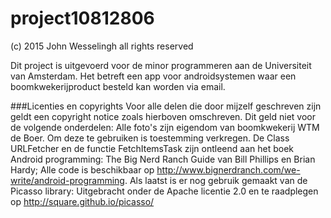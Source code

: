 project10812806
===============
(c) 2015 John Wesselingh
all rights reserved

Dit project is uitgevoerd voor de minor programmeren aan de Universiteit van Amsterdam.
Het betreft een app voor androidsystemen waar een boomkwekerijproduct besteld kan worden via email.

###Licenties en copyrights
Voor alle delen die door mijzelf geschreven zijn geldt een copyright notice zoals hierboven omschreven. 
Dit geld niet voor de volgende onderdelen:
Alle foto's zijn eigendom van boomkwekerij WTM de Boer. Om deze te gebruiken is toestemming verkregen.
De Class URLFetcher en de functie FetchItemsTask zijn ontleend aan het boek Android programming: The Big Nerd Ranch Guide van Bill Phillips en Brian Hardy; Alle code is beschikbaar op http://www.bignerdranch.com/we-write/android-programming. Als laatst is er nog gebruik gemaakt van de Picasso library: Uitgebracht onder de Apache licentie 2.0 en te raadplegen op http://square.github.io/picasso/
